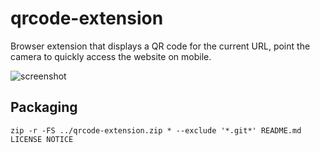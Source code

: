 # qrcode-extension

Browser extension that displays a QR code for the current URL, point the camera to quickly access the website on mobile.

![screenshot](http://backdaniel.com/img/screenshot/qrcode-extension.png)

## Packaging

`zip -r -FS ../qrcode-extension.zip * --exclude '*.git*' README.md LICENSE NOTICE`
